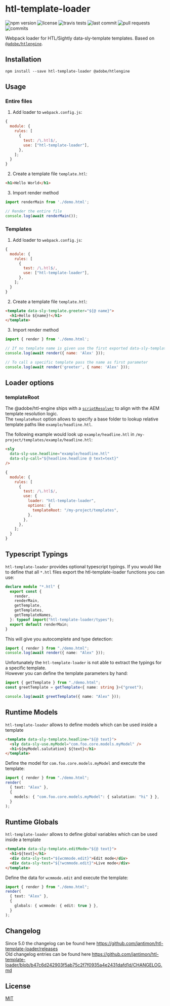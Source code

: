 # htl-template-loader

![npm version](https://flat.badgen.net/npm/v/htl-template-loader)
![license](https://flat.badgen.net/github/license/jantimon/htl-template-loader)
![travis tests](https://flat.badgen.net/travis/jantimon/htl-template-loader)
![last commit](https://flat.badgen.net/github/last-commit/jantimon/htl-template-loader)
![pull requests](https://flat.badgen.net/github/prs/jantimon/htl-template-loader)
![commits](https://flat.badgen.net/github/commits/jantimon/htl-template-loader)

Webpack loader for HTL/Sightly data-sly-template templates. Based on [`@adobe/htlengine`](https://www.npmjs.com/package/@adobe/htlengine).

## Installation

`npm install --save htl-template-loader @adobe/htlengine`

## Usage

### Entire files

1. Add loader to `webpack.config.js`:

```js
{
  module: {
    rules: [
      {
        test: /\.htl$/,
        use: ["htl-template-loader"],
      },
    ];
  }
}
```

2. Create a template file `template.htl`:

```html
<h1>Hello World</h1>
```

3. Import render method

```js
import renderMain from './demo.html';

// Render the entire file
console.log(await renderMain());
```

### Templates

1. Add loader to `webpack.config.js`:

```js
{
  module: {
    rules: [
      {
        test: /\.htl$/,
        use: ["htl-template-loader"],
      },
    ];
  }
}
```

2. Create a template file `template.htl`:

```html
<template data-sly-template.greeter="${@ name}">
  <h1>Hello ${name}!</h1>
</template>
```

3. Import render method

```js
import { render } from './demo.html';

// If no template name is given use the first exported data-sly-template
console.log(await render({ name: 'Alex' }));

// To call a specific template pass the name as first parameter
console.log(await render('greeter', { name: 'Alex' }));
```

## Loader options

### templateRoot

The @adobe/htl-engine ships with a [`scriptResolver`](https://github.com/adobe/htlengine/blob/master/src/compiler/ScriptResolver.js) to align with the AEM template resolution logic.  
The `templateRoot` option allows to specify a base folder to lookup relative template paths like `example/headline.htl`.  

The following example would look up `example/headline.htl` in `/my-project/templates/example/headline.htl`:

```html
<sly
  data-sly-use.headline="example/headline.htl"
  data-sly-call="${headline.headline @ text=text}"
/>
```

```js
{
  module: {
    rules: [
      {
        test: /\.htl$/,
        use: {
          loader: "htl-template-loader",
          options: {
            templateRoot: "/my-project/templates",
          },
        },
      },
    ];
  }
}
```

## Typescript Typings

`htl-template-loader` provides optional typescript typings.
If you would like to define that all `*.htl` files export the htl-template-loader functions you can use:

```ts
declare module "*.htl" {
  export const {
    render,
    renderMain,
    getTemplate,
    getTemplates,
    getTemplateNames,
  }: typeof import("htl-template-loader/types");
  export default renderMain;
}
```

This will give you autocomplete and type detection:

```ts
import { render } from "./demo.html";
console.log(await render({ name: "Alex" }));
```

Unfortunately the `htl-template-loader` is not able to extract the typings for a specific template.  
However you can define the template parameters by hand:

```ts
import { getTemplate } from "./demo.html";
const greetTemplate = getTemplate<{ name: string }>("greet");

console.log(await greetTemplate({ name: "Alex" }));
```

## Runtime Models

`htl-template-loader` allows to define models which can be used inside a template

```html
<template data-sly-template.headline="${@ text}">
  <sly data-sly-use.myModel="com.foo.core.models.myModel" />
  <h1>${myModel.salutation} ${text}</h1>
</template>
```

Define the model for `com.foo.core.models.myModel` and execute the template:

```ts
import { render } from "./demo.html";
render(
  { text: "Alex" },
  {
    models: { "com.foo.core.models.myModel": { salutation: "hi" } },
  }
);
```

## Runtime Globals

`htl-template-loader` allows to define global variables which can be used inside a template

```html
<template data-sly-template.editMode="${@ text}">
  <h1>${text}</h1>
  <div data-sly-test="${wcmmode.edit}">Edit mode</div>
  <div data-sly-test="${!wcmmode.edit}">Live mode</div>
</template>
```

Define the data for `wcmmode.edit` and execute the template:

```ts
import { render } from "./demo.html";
render(
  { text: "Alex" },
  {
    globals: { wcmmode: { edit: true } },
  }
);
```

## Changelog

Since 5.0 the changelog can be found here https://github.com/jantimon/htl-template-loader/releases  
Old changelog entries can be found here https://github.com/jantimon/htl-template-loader/blob/b47c6d242903f5ab75c2f7f0935a4e2431dafd1d/CHANGELOG.md

## License

[MIT](http://www.opensource.org/licenses/mit-license)
